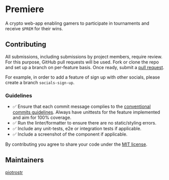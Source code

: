 # Premiere

A crypto web-app enabling gamers to participate in tournaments and receive
`$PREM` for their wins.

## Contributing

All submissions, including submissions by project members, require review. For
this purpose, GitHub pull requests will be used. Fork or clone the repo and set
up a branch on per-feature basis. Once ready, submit a [pull request](https://docs.github.com/en/pull-requests/collaborating-with-pull-requests/proposing-changes-to-your-work-with-pull-requests/creating-a-pull-request-from-a-fork).

For example, in order to add a feature of sign up with other socials, please
create a branch `socials-sign-up`.

### Guidelines

- ✅ Ensure that each commit message complies to the [conventional commits guidelines](https://www.conventionalcommits.org/en/v1.0.0/).
 Always have unittests for the feature implemented and aim for 100% coverage.
- ✅ Run the linter/formatter to ensure there are no static/styling errors.
- ✅ Include any unit-tests, e2e or integration tests if applicable.
- ✅ Include a screenshot of the component if applicable.

By contributing you agree to share your code under the [MIT license](https://github.com/premiere-sh/.github/blob/master/LICENSE).

## Maintainers

[piotrostr](https://github.com/piotrostr)
